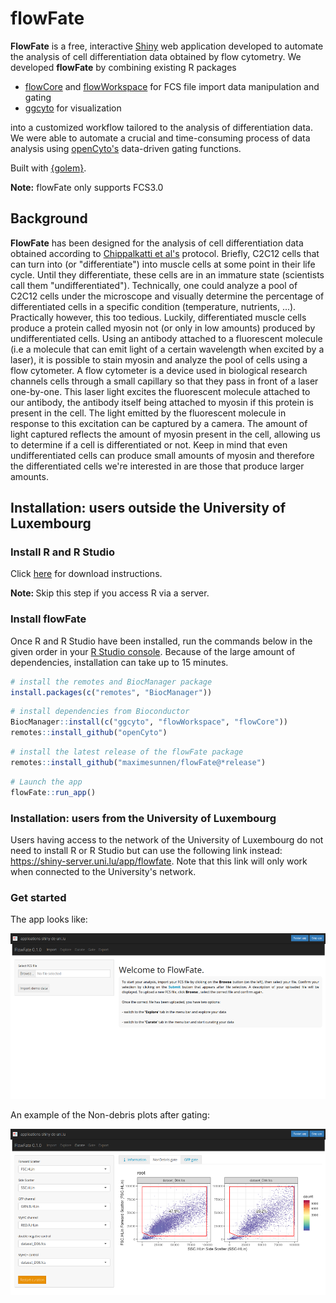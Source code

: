 # flowFate

**FlowFate** is a free, interactive [Shiny](https://shiny.posit.co/) web application developed to automate the analysis of cell differentiation data obtained by flow cytometry. We developed **flowFate** by combining existing R packages

-   [flowCore](https://bioconductor.org/packages/release/bioc/html/flowCore.html) and [flowWorkspace](https://www.bioconductor.org/packages/release/bioc/html/flowWorkspace.html) for FCS file import data manipulation and gating
-   [ggcyto](https://www.bioconductor.org/packages/release/bioc/html/ggcyto.html) for visualization

into a customized workflow tailored to the analysis of differentiation data. We were able to automate a crucial and time-consuming process of data analysis using [openCyto's](https://www.bioconductor.org/packages/release/bioc/html/openCyto.html) data-driven gating functions.

Built with [{golem}](https://github.com/ThinkR-open/golem).

**Note:** flowFate only supports FCS3.0

## Background

**FlowFate** has been designed for the analysis of cell differentiation data obtained according to [Chippalkatti et al's]() protocol. Briefly, C2C12 cells that can turn into (or "differentiate") into muscle cells at some point in their life cycle. Until they differentiate, these cells are in an immature state (scientists call them "undifferentiated"). Technically, one could analyze a pool of C2C12 cells under the microscope and visually determine the percentage of differentiated cells in a specific condition (temperature, nutrients, ...). Practically however, this too tedious. Luckily, differentiated muscle cells produce a protein called myosin not (or only in low amounts) produced by undifferentiated cells. Using an antibody attached to a fluorescent molecule (i.e a molecule that can emit light of a certain wavelength when excited by a laser), it is possible to stain myosin and analyze the pool of cells using a flow cytometer. A flow cytometer is a device used in biological research channels cells through a small capillary so that they pass in front of a laser one-by-one. This laser light excites the fluorescent molecule attached to our antibody, the antibody itself being attached to myosin if this protein is present in the cell. The light emitted by the fluorescent molecule in response to this excitation can be captured by a camera. The amount of light captured reflects the amount of myosin present in the cell, allowing us to determine if a cell is differentiated or not. Keep in mind that even undifferentiated cells can produce small amounts of myosin and therefore the differentiated cells we're interested in are those that produce larger amounts.

## Installation: users outside the University of Luxembourg

### Install R and R Studio

Click [here](https://posit.co/download/rstudio-desktop/) for download instructions.

<strong> Note: </strong> Skip this step if you access R via a server.

### Install flowFate

Once R and R Studio have been installed, run the commands below in the given order in your [R Studio console](https://docs.posit.co/ide/user/ide/guide/ui/ui-panes.html). Because of the large amount of dependencies, installation can take up to 15 minutes.

``` r
# install the remotes and BiocManager package
install.packages(c("remotes", "BiocManager"))
```

``` r
# install dependencies from Bioconductor
BiocManager::install(c("ggcyto", "flowWorkspace", "flowCore"))
remotes::install_github("openCyto")
```

``` r
# install the latest release of the flowFate package
remotes::install_github("maximesunnen/flowFate@*release")
```

``` r
# Launch the app
flowFate::run_app()
```

### Installation: users from the University of Luxembourg

Users having access to the network of the University of Luxembourg do not need to install R or R Studio but can use the following link instead: <https://shiny-server.uni.lu/app/flowfate>. Note that this link will only work when connected to the University's network.

### Get started

The app looks like:

![](man/figures/app_start.png)

An example of the Non-debris plots after gating:

![](man/figures/app_non-debris.png)
